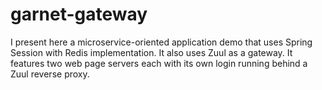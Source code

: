 # garnet-gateway
I present here a microservice-oriented application demo that uses Spring Session with Redis implementation. It also uses Zuul as a gateway. It features two web page servers each with its own login running behind a Zuul reverse proxy. 
